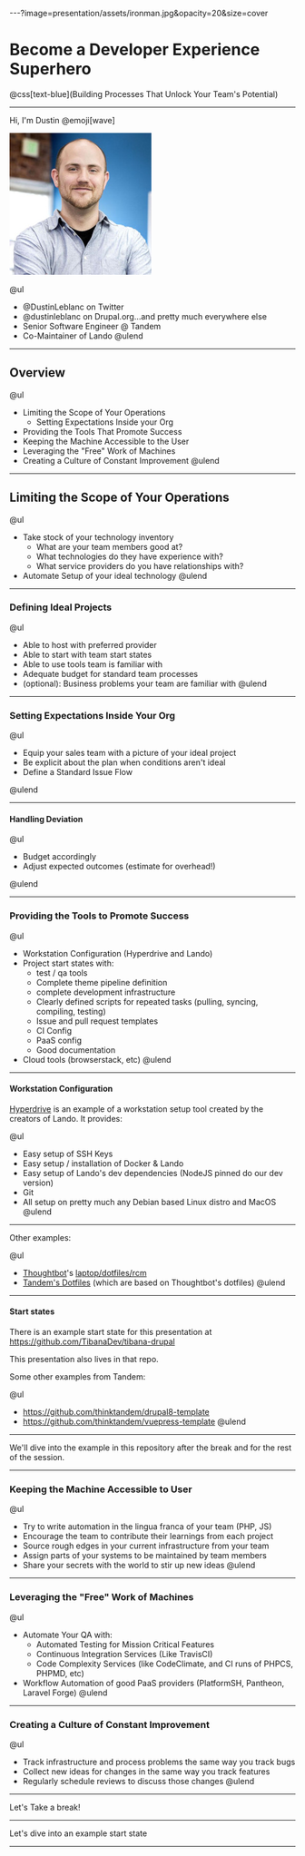 ---?image=presentation/assets/ironman.jpg&opacity=20&size=cover

# Become a Developer Experience Superhero

@css[text-blue](Building Processes That Unlock Your Team's Potential)

---

Hi, I'm Dustin @emoji[wave]

![PIC](presentation/assets/me.jpg)

@ul
- @DustinLeblanc on Twitter
- @dustinleblanc on Drupal.org...and pretty much everywhere else
- Senior Software Engineer @ Tandem
- Co-Maintainer of Lando
@ulend

---

## Overview

@ul
- Limiting the Scope of Your Operations
    * Setting Expectations Inside your Org
- Providing the Tools That Promote Success
- Keeping the Machine Accessible to the User
- Leveraging the "Free" Work of Machines
- Creating a Culture of Constant Improvement
@ulend

---

## Limiting the Scope of Your Operations

@ul
- Take stock of your technology inventory
    * What are your team members good at?
    * What technologies do they have experience with?
    * What service providers do you have relationships with?
- Automate Setup of your ideal technology
@ulend

---

### Defining Ideal Projects

@ul
- Able to host with preferred provider
- Able to start with team start states
- Able to use tools team is familiar with
- Adequate budget for standard team processes
- (optional): Business problems your team are familiar with
@ulend

---

### Setting Expectations Inside Your Org

@ul

- Equip your sales team with a picture of your ideal project
- Be explicit about the plan when conditions aren't ideal
- Define a Standard Issue Flow

@ulend

---

#### Handling Deviation

@ul

- Budget accordingly
- Adjust expected outcomes (estimate for overhead!)

@ulend

---

### Providing the Tools to Promote Success

@ul
- Workstation Configuration (Hyperdrive and Lando)
- Project start states with:
  * test / qa tools
  * Complete theme pipeline definition
  * complete development infrastructure
  * Clearly defined scripts for repeated tasks (pulling, syncing, compiling, testing)
  * Issue and pull request templates
  * CI Config
  * PaaS config
  * Good documentation
- Cloud tools (browserstack, etc)
@ulend

---

#### Workstation Configuration

[Hyperdrive](https://github.com/lando/hyperdrive) is an example of a workstation setup tool created by the creators of Lando. It provides:

@ul
- Easy setup of SSH Keys
- Easy setup / installation of Docker & Lando
- Easy setup of Lando's dev dependencies (NodeJS pinned do our dev version)
- Git
- All setup on pretty much any Debian based Linux distro and MacOS
@ulend

---

Other examples:

@ul
- [Thoughtbot](https://thoughtbot.com)'s [laptop/dotfiles/rcm](https://github.com/thoughtbot/laptop)
- [Tandem's Dotfiles](https://github.com/thinktandem/dotfiles) (which are based on Thoughtbot's dotfiles)
@ulend

---

#### Start states

There is an example start state for this presentation at https://github.com/TibanaDev/tibana-drupal

This presentation also lives in that repo.

Some other examples from Tandem:

@ul
- https://github.com/thinktandem/drupal8-template
- https://github.com/thinktandem/vuepress-template
@ulend

---

We'll dive into the example in this repository after the break and for the rest of the session.

---

### Keeping the Machine Accessible to User

@ul
- Try to write automation in the lingua franca of your team (PHP, JS)
- Encourage the team to contribute their learnings from each project
- Source rough edges in your current infrastructure from your team
- Assign parts of your systems to be maintained by team members
- Share your secrets with the world to stir up new ideas
@ulend

---

### Leveraging the "Free" Work of Machines

@ul
- Automate Your QA with:
  * Automated Testing for Mission Critical Features
  * Continuous Integration Services (Like TravisCI)
  * Code Complexity Services (like CodeClimate, and CI runs of PHPCS, PHPMD, etc)
- Workflow Automation of good PaaS providers (PlatformSH, Pantheon, Laravel Forge)
@ulend

---

### Creating a Culture of Constant Improvement

@ul
- Track infrastructure and process problems the same way you track bugs
- Collect new ideas for changes in the same way you track features
- Regularly schedule reviews to discuss those changes
@ulend

---

Let's Take a break!

---

Let's dive into an example start state

---
